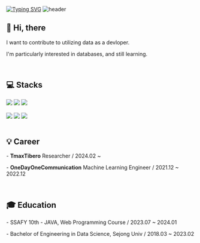 

[![Typing SVG](https://readme-typing-svg.demolab.com/?lines=Welcome+My+Repository!;&height=25&size=15&color=f5bc2c&repeat=false)](https://git.io/typing-svg)
![header](https://capsule-render.vercel.app/api?text=Choi%20Se%20Eun👩‍💻&type=transparent&animation=fadeIn&color=FFF400&fontSize=35&fontAlign=15)

<h2>👋 Hi, there</h2>
<p>I want to contribute to utilizing data as a devloper.</p>
<p>I'm particularly interested in databases, and still learning.</p>
<br>

<h2>💻 Stacks</h2>
  <div>
  <img src="https://img.shields.io/badge/c-00599C?style=for-the-badge&logo=c%2B%2B&logoColor=white">
  <img src="https://img.shields.io/badge/java-FC5D0D?style=for-the-badge&logo=java&logoColor=white"> 
  <img src="https://img.shields.io/badge/python-3776AB?style=for-the-badge&logo=python&logoColor=white">
  </div>
  <br>
  <div>
  <img src="https://img.shields.io/badge/oracle-E97627?style=for-the-badge&logo=oracle&logoColor=white">
  <img src="https://img.shields.io/badge/tibero-0014FF?style=for-the-badge&logo=tibero&logoColor=white">
  <img src="https://img.shields.io/badge/mysql-4479A1?style=for-the-badge&logo=mysql&logoColor=white">
  </div>

<br>

<h2>💡 Career</h2>
<p>
  - <b>TmaxTibero</b> Researcher / 2024.02 ~
</p>
<p>
  - <b>OneDayOneCommunication</b> Machine Learning Engineer / 2021.12 ~ 2022.12
</p>

<br>

<h2>🎓 Education</h2>
<p>
- SSAFY 10th - JAVA, Web Programming Course / 2023.07 ~ 2024.01
</p>
<p>
- Bachelor of Engineering in Data Science, Sejong Univ / 2018.03 ~ 2023.02
</p>

